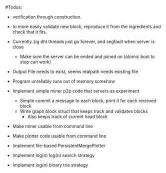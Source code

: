 #Todos:

- verification through construction.
- to more easily validate new block, reproduce it from the ingredients and check that it fits.

- Currently zig dht threads just go forever, and segfault when server is close
  - Make sure the server can be ended and joined on (atomic bool to stop can work)
- Output File needs to exist, seems realpath needs existing file
- Program unreliably runs out of memory somehow

- Implement simple miner p2p code that servers as experiment
  - Simple commit a message to each block, print it for each recieved block
  - Write graph block struct that keeps track and validates blocks
    - Also keeps track of current head block
- Make miner usable from command line
- Make plotter code usable from command line
- Implement file-based PersistentMergePlotter
- Implement log(n) log(n) search strategy
- Implement log(n) binary trie strategy
